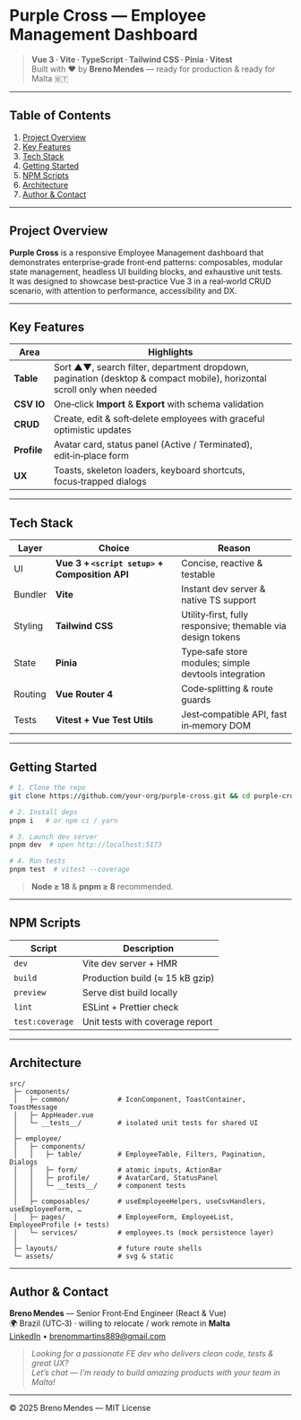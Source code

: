 # Purple Cross — Employee Management Dashboard

> **Vue 3 ∙ Vite ∙ TypeScript ∙ Tailwind CSS ∙ Pinia ∙ Vitest**  
> Built with ❤️ by **Breno Mendes** — ready for production & ready for Malta 🇲🇹

---

## Table of Contents
1. [Project Overview](#project-overview)  
2. [Key Features](#key-features)  
3. [Tech Stack](#tech-stack)  
4. [Getting Started](#getting-started)  
5. [NPM Scripts](#npm-scripts)  
6. [Architecture](#architecture)  
7. [Author & Contact](#author--contact)

---

## Project Overview
**Purple Cross** is a responsive Employee Management dashboard that demonstrates enterprise‑grade front‑end patterns: composables, modular state management, headless UI building blocks, and exhaustive unit tests.  
It was designed to showcase best‑practice Vue 3 in a real‑world CRUD scenario, with attention to performance, accessibility and DX.

---

## Key Features
| Area | Highlights |
|------|------------|
| **Table** | Sort ▲▼, search filter, department dropdown, pagination (desktop & compact mobile), horizontal scroll only when needed |
| **CSV IO** | One‑click **Import** & **Export** with schema validation |
| **CRUD** | Create, edit & soft‑delete employees with graceful optimistic updates |
| **Profile** | Avatar card, status panel (Active / Terminated), edit‑in‑place form |
| **UX** | Toasts, skeleton loaders, keyboard shortcuts, focus‑trapped dialogs |

---

## Tech Stack
| Layer | Choice | Reason |
|-------|--------|--------|
| UI | **Vue 3 + `<script setup>` + Composition API** | Concise, reactive & testable |
| Bundler | **Vite** | Instant dev server & native TS support |
| Styling | **Tailwind CSS** | Utility‑first, fully responsive; themable via design tokens |
| State | **Pinia** | Type‑safe store modules; simple devtools integration |
| Routing | **Vue Router 4** | Code‑splitting & route guards |
| Tests | **Vitest + Vue Test Utils** | Jest‑compatible API, fast in‑memory DOM |

---

## Getting Started
```bash
# 1. Clone the repo
git clone https://github.com/your-org/purple-cross.git && cd purple-cross

# 2. Install deps
pnpm i   # or npm ci / yarn

# 3. Launch dev server
pnpm dev  # open http://localhost:5173

# 4. Run tests
pnpm test  # vitest --coverage
```

> **Node ≥ 18** & **pnpm ≥ 8** recommended.

---

## NPM Scripts
| Script | Description |
|--------|-------------|
| `dev` | Vite dev server + HMR |
| `build` | Production build (≈ 15 kB gzip) |
| `preview` | Serve dist build locally |
| `lint` | ESLint + Prettier check |
| `test:coverage` | Unit tests with coverage report |

---

## Architecture
```
src/
 ├─ components/
 │   ├─ common/            # IconComponent, ToastContainer, ToastMessage
 │   ├─ AppHeader.vue
 │   └─ __tests__/         # isolated unit tests for shared UI
 │
 ├─ employee/
 │   ├─ components/
 │   │   ├─ table/         # EmployeeTable, Filters, Pagination, Dialogs
 │   │   ├─ form/          # atomic inputs, ActionBar
 │   │   ├─ profile/       # AvatarCard, StatusPanel
 │   │   └─ __tests__/     # component tests
 │   │
 │   ├─ composables/       # useEmployeeHelpers, useCsvHandlers, useEmployeeForm, …
 │   ├─ pages/             # EmployeeForm, EmployeeList, EmployeeProfile (+ tests)
 │   └─ services/          # employees.ts (mock persistence layer)
 │
 ├─ layouts/               # future route shells
 └─ assets/                # svg & static
```

---

## Author & Contact
**Breno Mendes** — Senior Front‑End Engineer (React & Vue)  
🌍 Brazil (UTC‑3) · willing to relocate / work remote in **Malta**  
[LinkedIn](https://www.linkedin.com/in/breno-mendes) • brenommartins889@gmail.com

> *Looking for a passionate FE dev who delivers clean code, tests & great UX?  
> Let’s chat — I’m ready to build amazing products with your team in Malta!*

---

© 2025 Breno Mendes — MIT License
